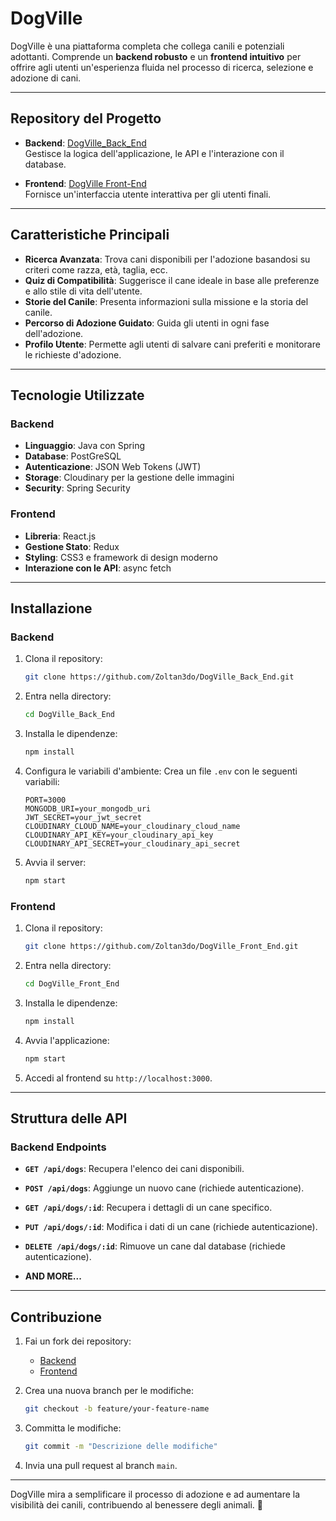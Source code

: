 # DogVille

DogVille è una piattaforma completa che collega canili e potenziali adottanti. Comprende un **backend robusto** e un **frontend intuitivo** per offrire agli utenti un'esperienza fluida nel processo di ricerca, selezione e adozione di cani.

---

## Repository del Progetto

- **Backend**: [DogVille_Back_End](https://github.com/Zoltan3do/DogVille_Back_End)  
  Gestisce la logica dell'applicazione, le API e l'interazione con il database.

- **Frontend**: [DogVille Front-End](https://github.com/Zoltan3do/DogVille)  
  Fornisce un'interfaccia utente interattiva per gli utenti finali.

---

## Caratteristiche Principali

- **Ricerca Avanzata**: Trova cani disponibili per l'adozione basandosi su criteri come razza, età, taglia, ecc.
- **Quiz di Compatibilità**: Suggerisce il cane ideale in base alle preferenze e allo stile di vita dell'utente.
- **Storie del Canile**: Presenta informazioni sulla missione e la storia del canile.
- **Percorso di Adozione Guidato**: Guida gli utenti in ogni fase dell'adozione.
- **Profilo Utente**: Permette agli utenti di salvare cani preferiti e monitorare le richieste d'adozione.

---

## Tecnologie Utilizzate

### Backend
- **Linguaggio**: Java con Spring
- **Database**: PostGreSQL
- **Autenticazione**: JSON Web Tokens (JWT)
- **Storage**: Cloudinary per la gestione delle immagini
- **Security**: Spring Security

### Frontend
- **Libreria**: React.js
- **Gestione Stato**: Redux
- **Styling**: CSS3 e framework di design moderno
- **Interazione con le API**: async fetch

---

## Installazione

### Backend

1. Clona il repository:
   ```bash
   git clone https://github.com/Zoltan3do/DogVille_Back_End.git
   ```
2. Entra nella directory:
   ```bash
   cd DogVille_Back_End
   ```
3. Installa le dipendenze:
   ```bash
   npm install
   ```
4. Configura le variabili d'ambiente:
   Crea un file `.env` con le seguenti variabili:
   ```
   PORT=3000
   MONGODB_URI=your_mongodb_uri
   JWT_SECRET=your_jwt_secret
   CLOUDINARY_CLOUD_NAME=your_cloudinary_cloud_name
   CLOUDINARY_API_KEY=your_cloudinary_api_key
   CLOUDINARY_API_SECRET=your_cloudinary_api_secret
   ```
5. Avvia il server:
   ```bash
   npm start
   ```

### Frontend

1. Clona il repository:
   ```bash
   git clone https://github.com/Zoltan3do/DogVille_Front_End.git
   ```
2. Entra nella directory:
   ```bash
   cd DogVille_Front_End
   ```
3. Installa le dipendenze:
   ```bash
   npm install
   ```
4. Avvia l'applicazione:
   ```bash
   npm start
   ```
5. Accedi al frontend su `http://localhost:3000`.

---

## Struttura delle API

### Backend Endpoints
- **`GET /api/dogs`**: Recupera l'elenco dei cani disponibili.
- **`POST /api/dogs`**: Aggiunge un nuovo cane (richiede autenticazione).
- **`GET /api/dogs/:id`**: Recupera i dettagli di un cane specifico.
- **`PUT /api/dogs/:id`**: Modifica i dati di un cane (richiede autenticazione).
- **`DELETE /api/dogs/:id`**: Rimuove un cane dal database (richiede autenticazione).

- **AND MORE...**
---

## Contribuzione

1. Fai un fork dei repository:
   - [Backend](https://github.com/Zoltan3do/DogVille_Back_End)
   - [Frontend](https://github.com/Zoltan3do/DogVille)

2. Crea una nuova branch per le modifiche:
   ```bash
   git checkout -b feature/your-feature-name
   ```

3. Committa le modifiche:
   ```bash
   git commit -m "Descrizione delle modifiche"
   ```

4. Invia una pull request al branch `main`.

---

DogVille mira a semplificare il processo di adozione e ad aumentare la visibilità dei canili, contribuendo al benessere degli animali. 🐾